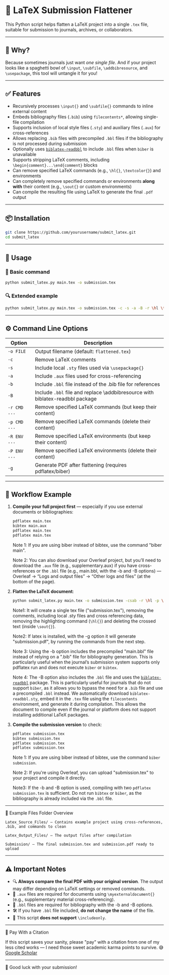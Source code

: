# 📄 LaTeX Submission Flattener

This Python script helps flatten a LaTeX project into a single `.tex` file, suitable for submission to journals, archives, or collaborators.

---

## 🎯 Why?

Because sometimes journals just want *one single file*. And if your project looks like a spaghetti bowl of `\input`, `\subfile`, `\addbibresource`, and `\usepackage`, this tool will untangle it for you!

---

## ✅ Features

- Recursively processes `\input{}` and `\subfile{}` commands to inline external content
- Embeds bibliography files (`.bib`) using `filecontents*`, allowing single-file compilation
- Supports inclusion of local style files (`.sty`) and auxiliary files (`.aux`) for cross-references
- Allows replacing `.bib` files with precompiled `.bbl` files if the bibliography is not processed during submission
- Optionally uses [`biblatex-readbbl`](https://ctan.org/pkg/biblatex-readbbl) to include `.bbl` files when `biber` is unavailable
- Supports stripping LaTeX comments, including `\begin{comment}...\end{comment}` blocks
- Can remove specified LaTeX commands (e.g., `\hl{}`, `\textcolor{}`) and environments
- Can completely remove specified commands or environments **along with** their content (e.g., `\sout{}` or custom environments)
- Can compile the resulting file using LaTeX to generate the final `.pdf` output

---

## 📦 Installation

```bash
git clone https://github.com/yourusername/submit_latex.git
cd submit_latex
```

---

## 🚀 Usage

### 🔧 Basic command

```bash
python submit_latex.py main.tex -o submission.tex
```

### 🔍 Extended example

```bash
python submit_latex.py main.tex -o submission.tex -c -s -a -B -r \hl \textcolor -p \sout -g
```

---

## ⚙️ Command Line Options

| Option       | Description                                               |
|--------------|-----------------------------------------------------------|
| `-o FILE`    | Output filename (default: `flattened.tex`)                |
| `-c`         | Remove LaTeX comments                                      |
| `-s`         | Include local `.sty` files used via `\usepackage{}`        |
| `-a`         | Include `.aux` files used for cross-referencing            |
| `-b`         | Include `.bbl` file instead of the .bib file for references|
| `-B`         | Include `.bbl` file and replace \addbibresource with biblatex-readbbl package|
| `-r CMD ...` | Remove specified LaTeX commands (but keep their content)   |
| `-p CMD ...` | Remove specified LaTeX commands (delete their content)     |
| `-R ENV ...` | Remove specified LaTeX environments (but keep their content)   |
| `-P ENV ...` | Remove specified LaTeX environments (delete their content)     |
| `-g`	       | Generate PDF after flattening (requires pdflatex/biber)    |

---

## 🔁 Workflow Example

1. **Compile your full project first** — especially if you use external documents or bibliographies:

    ```bash
    pdflatex main.tex
    bibtex main.aux
    pdflatex main.tex
    pdflatex main.tex
    ```
    Note 1: If you are using biber instead of bibtex, use the command "biber main".
   
    Note 2: You can also download your Overleaf project, but you’ll need to download the `.aux` file (e.g., supplementary.aux) if you have cross-references or the `.bbl` file (e.g., main.bbl, with the -b and -B options) — Overleaf → “Logs and output files” → “Other logs and files” (at the bottom of the page).


2. **Flatten the LaTeX document**:

    ```bash
    python submit_latex.py main.tex -o submission.tex -csab -r \hl -p \sout
    ```
    Note1: It will create a single tex file ("submission.tex"), removing the comments, including local .sty files and cross referencing data, removing the highlighting command (`\hl{}`) and deleting the crossed text (inside `\sout{}`).

   Note2: If latex is installed, with the -g option it will generate "submission.pdf", by running the commands from the next step.

   Note 3: Using the -b option includes the precompiled "main.bbl" file instead of relying on a ".bib" file for bibliography generation. This is particularly useful when the journal’s submission system supports only pdflatex run and does not execute `biber` or `bibtex`.

   Note 4: The -B option also includes the `.bbl` file and uses the [`biblatex-readbbl`](https://ctan.org/pkg/biblatex-readbbl?lang=en) package. This is particularly useful for journals that do not support `biber`, as it allows you to bypass the need for a `.bib` file and use a precompiled `.bbl` instead. We automatically download `biblatex-readbbl.sty`, embed it in the `.tex` file using the `filecontents` environment, and generate it during compilation. This allows the document to compile even if the journal or platform does not support installing additional LaTeX packages.

3. **Compile the submission version** to check:

    ```bash
    pdflatex submission.tex
    bibtex submission.tex
    pdflatex submission.tex
    pdflatex submission.tex
    ```
    Note 1: If you are using biber instead of bibtex, use the command `biber submission`.

    Note 2: If you're using Overleaf, you can upload "submission.tex" to your project and compile it directly.

    Note3: If the -b and -B option is used, compiling with two `pdflatex submission.tex` is sufficient. Do not run `bibtex` or `biber`, as the bibliography is already included via the `.bbl` file.

---

📂 Example Files Folder Overview

    Latex_Source_Files/ – Contains example project using cross-references, .bib, and commands to clean

    Latex_Output_Files/ – The output files after compilation

    Submission/ – The final submission.tex and submission.pdf ready to upload

---

## ⚠️ Important Notes

- 🔍 **Always compare the final PDF with your original version**. The output may differ depending on LaTeX settings or removed commands.
- 📂 `.aux` files are required for documents using `\myexternaldocument{}` (e.g., supplementary material cross-referencing).
- 📂 `.bbl` files are required for bibliography with the -b and -B options.
- 🛠️ If you have `.bbl` file included, **do not change the name** of the file.
- 🚫 This script **does not support** `\includeonly`.

---

🙏 Pay With a Citation

If this script saves your sanity, please "pay" with a citation from one of my less cited works — I need those sweet academic karma points to survive. 😅
[Google Scholar](https://scholar.google.com/citations?user=Vk3q974AAAAJ&hl=hu)

---

📘 Good luck with your submission!
